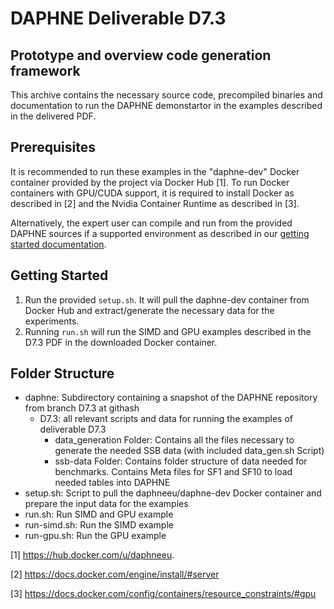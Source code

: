 # DAPHNE Deliverable D7.3
## Prototype and overview code generation framework

This archive contains the necessary source code, precompiled binaries and documentation to run the DAPHNE demonstartor 
in the examples described in the delivered PDF.

## Prerequisites

It is recommended to run these examples in the "daphne-dev" Docker container provided by the project via Docker Hub [1].
To run Docker containers with GPU/CUDA support, it is required to install Docker as described in [2] and the Nvidia Container
Runtime as described in [3].

Alternatively, the expert user can compile and run from the provided DAPHNE sources if a supported environment as 
described in our [getting started documentation](../doc/GettingStarted.md). 

## Getting Started

1. Run the provided ``` setup.sh ```. It will pull the daphne-dev container from Docker Hub and extract/generate the necessary data for the experiments.
2. Running ``` run.sh ``` will run the SIMD and GPU examples described in the D7.3 PDF in the downloaded Docker container.

## Folder Structure

- daphne: Subdirectory containing a snapshot of the DAPHNE repository from branch D7.3 at githash  
  - D7.3: all relevant scripts and data for running the examples of deliverable D7.3
    - data_generation Folder: Contains all the files necessary to generate the needed SSB data (with included data_gen.sh Script)
    - ssb-data Folder: Contains folder structure of data needed for benchmarks. Contains Meta files for SF1 and SF10 to load needed tables into DAPHNE
- setup.sh: Script to pull the daphneeu/daphne-dev Docker container and prepare the input data for the examples
- run.sh: Run SIMD and GPU example
- run-simd.sh: Run the SIMD example
- run-gpu.sh: Run the GPU example



[1] https://hub.docker.com/u/daphneeu.

[2] https://docs.docker.com/engine/install/#server

[3] https://docs.docker.com/config/containers/resource_constraints/#gpu